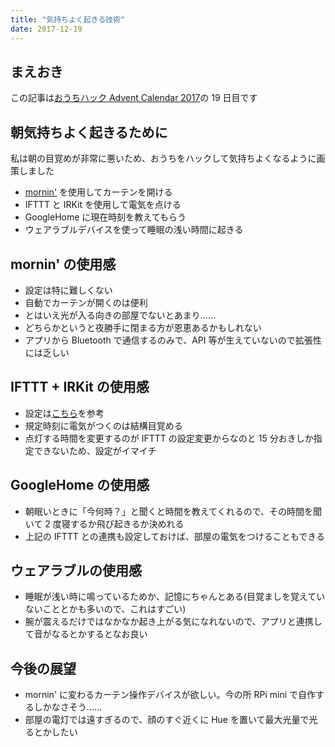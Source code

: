 ```yaml
---
title: "気持ちよく起きる技術"
date: 2017-12-19
---
```


## まえおき

この記事は[おうちハック Advent Calendar 2017](https://qiita.com/advent-calendar/2017/ouch-hack)の 19 日目です

## 朝気持ちよく起きるために

私は朝の目覚めが非常に悪いため、おうちをハックして気持ちよくなるように画策しました

- [mornin'](https://mornin.jp/) を使用してカーテンを開ける
- IFTTT と IRKit を使用して電気を点ける
- GoogleHome に現在時刻を教えてもらう
- ウェアラブルデバイスを使って睡眠の浅い時間に起きる

## mornin' の使用感

- 設定は特に難しくない
- 自動でカーテンが開くのは便利
- とはいえ光が入る向きの部屋でないとあまり……
- どちらかというと夜勝手に閉まる方が恩恵あるかもしれない
- アプリから Bluetooth で通信するのみで、API 等が生えていないので拡張性には乏しい

## IFTTT + IRKit の使用感

- 設定は[こちら](https://qiita.com/ikeyasu/items/dfb991007a31d5aa03c2)を参考
- 規定時刻に電気がつくのは結構目覚める
- 点灯する時間を変更するのが IFTTT の設定変更からなのと 15 分おきしか指定できないため、設定がイマイチ

## GoogleHome の使用感

- 朝眠いときに「今何時？」と聞くと時間を教えてくれるので、その時間を聞いて 2 度寝するか飛び起きるか決めれる
- 上記の IFTTT との連携も設定しておけば、部屋の電気をつけることもできる

## ウェアラブルの使用感

- 睡眠が浅い時に鳴っているためか、記憶にちゃんとある(目覚ましを覚えていないこととかも多いので、これはすごい)
- 腕が震えるだけではなかなか起き上がる気になれないので、アプリと連携して音がなるとかするとなお良い

## 今後の展望

- mornin' に変わるカーテン操作デバイスが欲しい。今の所 RPi mini で自作するしかなさそう……
- 部屋の電灯では遠すぎるので、顔のすぐ近くに Hue を置いて最大光量で光るとかしたい
